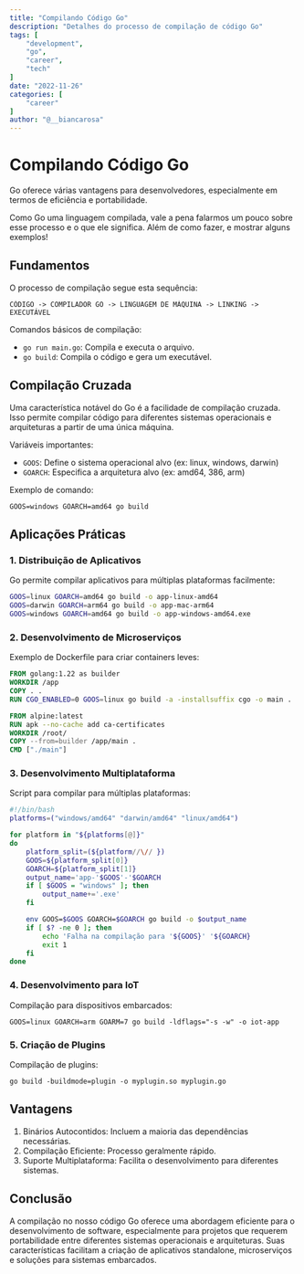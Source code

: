 ```yaml
---
title: "Compilando Código Go"
description: "Detalhes do processo de compilação de código Go"
tags: [
    "development",
    "go",
    "career",
    "tech"
]
date: "2022-11-26"
categories: [
    "career"
]
author: "@__biancarosa"
---
```

# Compilando Código Go

Go oferece várias vantagens para desenvolvedores, especialmente em termos de eficiência e portabilidade. 

Como Go uma linguagem compilada, vale a pena falarmos um pouco sobre esse processo e o que ele significa. Além de como fazer, e mostrar alguns exemplos!

## Fundamentos

O processo de compilação segue esta sequência:

```
CÓDIGO -> COMPILADOR GO -> LINGUAGEM DE MÁQUINA -> LINKING -> EXECUTÁVEL
```

Comandos básicos de compilação:
- `go run main.go`: Compila e executa o arquivo.
- `go build`: Compila o código e gera um executável.

## Compilação Cruzada

Uma característica notável do Go é a facilidade de compilação cruzada. Isso permite compilar código para diferentes sistemas operacionais e arquiteturas a partir de uma única máquina.

Variáveis importantes:
- `GOOS`: Define o sistema operacional alvo (ex: linux, windows, darwin)
- `GOARCH`: Especifica a arquitetura alvo (ex: amd64, 386, arm)

Exemplo de comando:
```
GOOS=windows GOARCH=amd64 go build
```

## Aplicações Práticas

### 1. Distribuição de Aplicativos

Go permite compilar aplicativos para múltiplas plataformas facilmente:

```bash
GOOS=linux GOARCH=amd64 go build -o app-linux-amd64
GOOS=darwin GOARCH=arm64 go build -o app-mac-arm64
GOOS=windows GOARCH=amd64 go build -o app-windows-amd64.exe
```

### 2. Desenvolvimento de Microserviços

Exemplo de Dockerfile para criar containers leves:

```dockerfile
FROM golang:1.22 as builder
WORKDIR /app
COPY . .
RUN CGO_ENABLED=0 GOOS=linux go build -a -installsuffix cgo -o main .

FROM alpine:latest  
RUN apk --no-cache add ca-certificates
WORKDIR /root/
COPY --from=builder /app/main .
CMD ["./main"]
```

### 3. Desenvolvimento Multiplataforma

Script para compilar para múltiplas plataformas:

```bash
#!/bin/bash
platforms=("windows/amd64" "darwin/amd64" "linux/amd64")

for platform in "${platforms[@]}"
do
    platform_split=(${platform//\// })
    GOOS=${platform_split[0]}
    GOARCH=${platform_split[1]}
    output_name='app-'$GOOS'-'$GOARCH
    if [ $GOOS = "windows" ]; then
        output_name+='.exe'
    fi

    env GOOS=$GOOS GOARCH=$GOARCH go build -o $output_name
    if [ $? -ne 0 ]; then
        echo 'Falha na compilação para '${GOOS}' '${GOARCH}
        exit 1
    fi
done
```

### 4. Desenvolvimento para IoT

Compilação para dispositivos embarcados:

```
GOOS=linux GOARCH=arm GOARM=7 go build -ldflags="-s -w" -o iot-app
```

### 5. Criação de Plugins

Compilação de plugins:

```
go build -buildmode=plugin -o myplugin.so myplugin.go
```

## Vantagens

1. Binários Autocontidos: Incluem a maioria das dependências necessárias.
2. Compilação Eficiente: Processo geralmente rápido.
3. Suporte Multiplataforma: Facilita o desenvolvimento para diferentes sistemas.

## Conclusão

A compilação no nosso código Go oferece uma abordagem eficiente para o desenvolvimento de software, especialmente para projetos que requerem portabilidade entre diferentes sistemas operacionais e arquiteturas. Suas características facilitam a criação de aplicativos standalone, microserviços e soluções para sistemas embarcados.